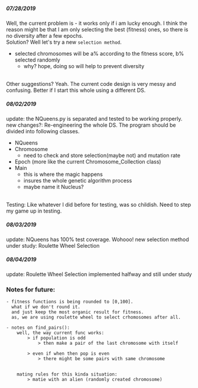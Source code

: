 ##### 07/28/2019
Well, the current problem is - it works only if i am lucky enough.
I think the reason might be that I am only selecting the best (fitness) ones, 
so there is no diversity after a few epochs. 
<br>
Solution? Well let's try a new `selection method`.
- selected chromosomes will be a% according to the fitness score, b% selected randomly
    - why? hope, doing so will help to prevent diversity

<br>    
Other suggestions? Yeah. The current code design is very messy and confusing.
Better if I start this whole using a different DS. 


##### 08/02/2019
update: the NQueens.py is separated and tested to be working properly.
<br>
new changes?: Re-engineering the whole DS. 
The program should be divided into following classes.
- NQueens
- Chromosome 
    - need to check and store selection(maybe not) and mutation rate
- Epoch (more like the current Chromosome_Collection class)
- Main
    - this is where the magic happens
    - insures the whole genetic algorithm process
    - maybe name it Nucleus?
 
<br>
Testing: Like whatever I did before for testing, was so childish.
Need to step my game up in testing. 

##### 08/03/2019
update: NQueens has 100% test coverage. Wohooo!
new selection method under study: Roulette Wheel Selection

##### 08/04/2019
update: Roulette Wheel Selection implemented halfway and still under study



### Notes for future:
    - fitness functions is being rounded to [0,100]. 
      what if we don't round it. 
      and just keep the most organic result for fitness.
      as, we are using roulette wheel to select crhomosomes after all. 
      
    - notes on find_pairs():
        well, the way current func works:
            > if population is odd
                > then make a pair of the last chromosome with itself
            
            > even if when then pop is even
                > there might be some pairs with same chromosome
                
                
        mating rules for this kinda situation:
            > matie with an alien (randomly created chromosome)

